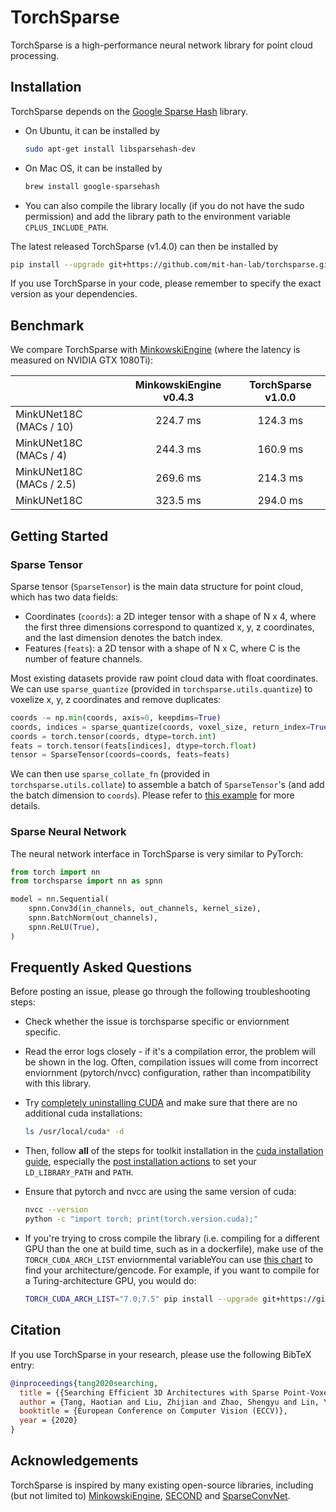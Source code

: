 # TorchSparse

TorchSparse is a high-performance neural network library for point cloud processing.

## Installation

TorchSparse depends on the [Google Sparse Hash](https://github.com/sparsehash/sparsehash) library.

- On Ubuntu, it can be installed by

  ```bash
  sudo apt-get install libsparsehash-dev
  ```

- On Mac OS, it can be installed by

  ```bash
  brew install google-sparsehash
  ```

- You can also compile the library locally (if you do not have the sudo permission) and add the library path to the environment variable `CPLUS_INCLUDE_PATH`.

The latest released TorchSparse (v1.4.0) can then be installed by

```bash
pip install --upgrade git+https://github.com/mit-han-lab/torchsparse.git@v1.4.0
```

If you use TorchSparse in your code, please remember to specify the exact version as your dependencies.

## Benchmark

We compare TorchSparse with [MinkowskiEngine](https://github.com/NVIDIA/MinkowskiEngine) (where the latency is measured on NVIDIA GTX 1080Ti):

|                          | MinkowskiEngine v0.4.3 | TorchSparse v1.0.0 |
| :----------------------- | :--------------------: | :----------------: |
| MinkUNet18C (MACs / 10)  |        224.7 ms        |      124.3 ms      |
| MinkUNet18C (MACs / 4)   |        244.3 ms        |      160.9 ms      |
| MinkUNet18C (MACs / 2.5) |        269.6 ms        |      214.3 ms      |
| MinkUNet18C              |        323.5 ms        |      294.0 ms      |

## Getting Started

### Sparse Tensor

Sparse tensor (`SparseTensor`) is the main data structure for point cloud, which has two data fields:

- Coordinates (`coords`): a 2D integer tensor with a shape of N x 4, where the first three dimensions correspond to quantized x, y, z coordinates, and the last dimension denotes the batch index.
- Features (`feats`): a 2D tensor with a shape of N x C, where C is the number of feature channels.

Most existing datasets provide raw point cloud data with float coordinates. We can use `sparse_quantize` (provided in `torchsparse.utils.quantize`) to voxelize x, y, z coordinates and remove duplicates:

```python
coords -= np.min(coords, axis=0, keepdims=True)
coords, indices = sparse_quantize(coords, voxel_size, return_index=True)
coords = torch.tensor(coords, dtype=torch.int)
feats = torch.tensor(feats[indices], dtype=torch.float)
tensor = SparseTensor(coords=coords, feats=feats)
```

We can then use `sparse_collate_fn` (provided in `torchsparse.utils.collate`) to assemble a batch of `SparseTensor`'s (and add the batch dimension to `coords`). Please refer to [this example](https://github.com/mit-han-lab/torchsparse/blob/dev/pre-commit/examples/example.py) for more details.

### Sparse Neural Network

The neural network interface in TorchSparse is very similar to PyTorch:

```python
from torch import nn
from torchsparse import nn as spnn

model = nn.Sequential(
    spnn.Conv3d(in_channels, out_channels, kernel_size),
    spnn.BatchNorm(out_channels),
    spnn.ReLU(True),
)
```

## Frequently Asked Questions
Before posting an issue, please go through the following troubleshooting steps:
- Check whether the issue is torchsparse specific or enviornment specific.
- Read the error logs closely - if it's a compilation error, the problem will be shown in the log. Often, compilation issues will come from incorrect enviornment (pytorch/nvcc) configuration, rather than incompatibility with this library.
- Try [completely uninstalling CUDA](https://askubuntu.com/q/530043) and make sure that there are no additional cuda installations:
  ```bash
  ls /usr/local/cuda* -d
  ```
- Then, follow **all** of the steps for toolkit installation in the [cuda installation guide](https://docs.nvidia.com/cuda/cuda-installation-guide-linux/index.html), especially the [post installation actions](https://docs.nvidia.com/cuda/cuda-installation-guide-linux/index.html#post-installation-actions) to set your `LD_LIBRARY_PATH` and `PATH`.
- Ensure that pytorch and nvcc are using the same version of cuda: 

  ```bash
  nvcc --version
  python -c "import torch; print(torch.version.cuda);"
  ```
- If you're trying to cross compile the library (i.e. compiling for a different GPU than the one at build time, such as in a dockerfile), make use of the `TORCH_CUDA_ARCH_LIST` enviornmental variableYou can use [this chart](http://arnon.dk/matching-sm-architectures-arch-and-gencode-for-various-nvidia-cards/) to find your architecture/gencode. For example, if you want to compile for a Turing-architecture GPU, you would do:

  ```bash
  TORCH_CUDA_ARCH_LIST="7.0;7.5" pip install --upgrade git+https://github.com/mit-han-lab/torchsparse.git
  ```

## Citation

If you use TorchSparse in your research, please use the following BibTeX entry:

```bibtex
@inproceedings{tang2020searching,
  title = {{Searching Efficient 3D Architectures with Sparse Point-Voxel Convolution}},
  author = {Tang, Haotian and Liu, Zhijian and Zhao, Shengyu and Lin, Yujun and Lin, Ji and Wang, Hanrui and Han, Song},
  booktitle = {European Conference on Computer Vision (ECCV)},
  year = {2020}
}
```

## Acknowledgements

TorchSparse is inspired by many existing open-source libraries, including (but not limited to) [MinkowskiEngine](https://github.com/NVIDIA/MinkowskiEngine), [SECOND](https://github.com/traveller59/second.pytorch) and [SparseConvNet](https://github.com/facebookresearch/SparseConvNet).
